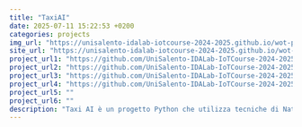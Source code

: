```yaml
---
title: "TaxiAI"
date: 2025-07-11 15:22:53 +0200
categories: projects
img_url: "https://unisalento-idalab-iotcourse-2024-2025.github.io/wot-project-presentation-RobertiGolia/images/architettura2.png"
site_url: "https://unisalento-idalab-iotcourse-2024-2025.github.io/wot-project-presentation-RobertiGolia/"
project_url1: "https://github.com/UniSalento-IDALab-IoTCourse-2024-2025/wot-project-2024-2025-frontend-RobertiGolia?tab=readme-ov-file"
project_url2: "https://github.com/UniSalento-IDALab-IoTCourse-2024-2025/wot-project-2024-2025-UserServiceProject-RobertiGolia"
project_url3: "https://github.com/UniSalento-IDALab-IoTCourse-2024-2025/wot-project-2024-2025-TripServiceProject-RobertiGolia"
project_url4: "https://github.com/UniSalento-IDALab-IoTCourse-2024-2025/wot-project-2024-2025-ModelServiceProject-RobertiGolia"
project_url5: ""
project_url6: ""
description: "Taxi AI è un progetto Python che utilizza tecniche di Natural Language Processing (NLP) per riconoscere richieste di prenotazione taxi in linguaggio naturale, estrarre date e orari, e verificare la disponibilità degli autisti su un database CSV."
---
```

